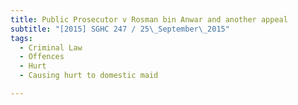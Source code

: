 ```yaml
---
title: Public Prosecutor v Rosman bin Anwar and another appeal 
subtitle: "[2015] SGHC 247 / 25\_September\_2015"
tags:
  - Criminal Law
  - Offences
  - Hurt
  - Causing hurt to domestic maid

---
```



